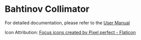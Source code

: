 # Bahtinov Collimator
For detailed documentation, please refer to the [User Manual](https://github.com/insertnamehere1/Bahtinov-Collimator/blob/master/Resources/help.pdf)



Icon Attribution: 
<a href="https://www.flaticon.com/free-icons/focus" title="focus icons">Focus icons created by Pixel perfect - Flaticon</a>
